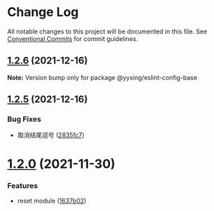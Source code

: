 # Change Log

All notable changes to this project will be documented in this file.
See [Conventional Commits](https://conventionalcommits.org) for commit guidelines.

## [1.2.6](https://github.com/yuanyuxing/eslint-config/compare/v1.2.5...v1.2.6) (2021-12-16)

**Note:** Version bump only for package @yyxing/eslint-config-base





## [1.2.5](https://github.com/yuanyuxing/eslint-config/compare/v1.2.4...v1.2.5) (2021-12-16)


### Bug Fixes

* 取消结尾逗号 ([2835fc7](https://github.com/yuanyuxing/eslint-config/commit/2835fc7c8f95080e80deb73d49bdac2c49e9d955))





# [1.2.0](https://github.com/yuanyuxing/eslint-config/compare/v1.1.0...v1.2.0) (2021-11-30)


### Features

* reset module ([1637b02](https://github.com/yuanyuxing/eslint-config/commit/1637b02e584a26a1de8312e5fbbcc7ca61860e36))
